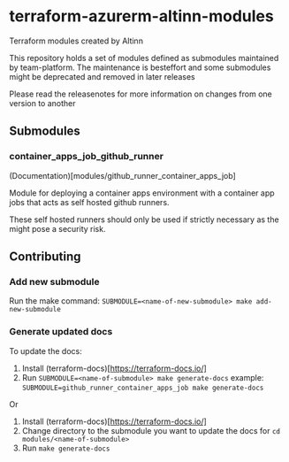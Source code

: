 # terraform-azurerm-altinn-modules
Terraform modules created by Altinn

This repository holds a set of modules defined as submodules maintained by team-platform. The maintenance is besteffort and some submodules might be deprecated and removed in later releases

Please read the releasenotes for more information on changes from one version to another

## Submodules

### container_apps_job_github_runner

(Documentation)[modules/github_runner_container_apps_job]

Module for deploying a container apps environment with a container app jobs that acts as self hosted github runners.

These self hosted runners should only be used if strictly necessary as the might pose a security risk.

## Contributing
### Add new submodule
Run the make command: `SUBMODULE=<name-of-new-submodule> make add-new-submodule`

### Generate updated docs
To update the docs:
1. Install (terraform-docs)[https://terraform-docs.io/]
2. Run `SUBMODULE=<name-of-submodule> make generate-docs` example: `SUBMODULE=github_runner_container_apps_job make generate-docs`

Or
1. Install (terraform-docs)[https://terraform-docs.io/]
2. Change directory to the submodule you want to update the docs for `cd modules/<name-of-submodule>`
3. Run `make generate-docs`
